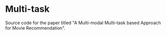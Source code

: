# Multi-task
Source code for the paper titled "A Multi-modal Multi-task based Approach for Movie Recommendation".
